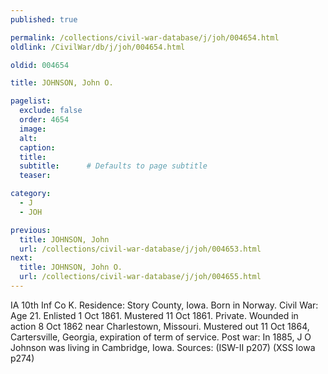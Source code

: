 ```yaml
---
published: true

permalink: /collections/civil-war-database/j/joh/004654.html
oldlink: /CivilWar/db/j/joh/004654.html

oldid: 004654

title: JOHNSON, John O.

pagelist:
  exclude: false
  order: 4654
  image: 
  alt:
  caption:
  title:
  subtitle:      # Defaults to page subtitle
  teaser:

category: 
  - J 
  - JOH

previous:
  title: JOHNSON, John
  url: /collections/civil-war-database/j/joh/004653.html  
next:
  title: JOHNSON, John O.
  url: /collections/civil-war-database/j/joh/004655.html   
---
```

IA 10th Inf Co K. Residence: Story County, Iowa. Born in Norway. Civil War: Age 21. Enlisted 1 Oct 1861. Mustered 11 Oct 1861. Private. Wounded in action 8 Oct 1862 near Charlestown, Missouri. Mustered out 11 Oct 1864, Cartersville, Georgia, expiration of term of service. Post war: In 1885, J O Johnson was living in Cambridge, Iowa. Sources: (ISW-II p207) (XSS Iowa p274)